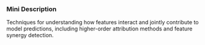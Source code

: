 ### Mini Description

Techniques for understanding how features interact and jointly contribute to model predictions, including higher-order attribution methods and feature synergy detection.
